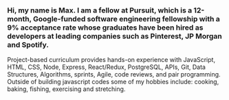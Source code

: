 ### Hi, my name is Max. I am a fellow at Pursuit, which is a 12-month, Google-funded software engineering fellowship with a 9% acceptance rate whose graduates have been hired as developers at leading companies such as Pinterest, JP Morgan and Spotify.

Project-based curriculum provides hands-on experience with JavaScript, HTML, CSS, Node, Express, React/Redux, PostgreSQL, APIs, Git, Data Structures, Algorithms, sprints, Agile, code reviews, and pair programming. Outside of building javascript codes some of my hobbies include: cooking, baking, fishing, exercising and stretching.

<!--
**maxwattan/maxwattan** is a ✨ _special_ ✨ repository because its `README.md` (this file) appears on your GitHub profile.

Here are some ideas to get you started:

- 🔭 I’m currently working on ...
- 🌱 I’m currently learning ...
- 👯 I’m looking to collaborate on ...
- 🤔 I’m looking for help with ...
- 💬 Ask me about ...
- 📫 How to reach me: ...
- 😄 Pronouns: ...
- ⚡ Fun fact: ...
-->
